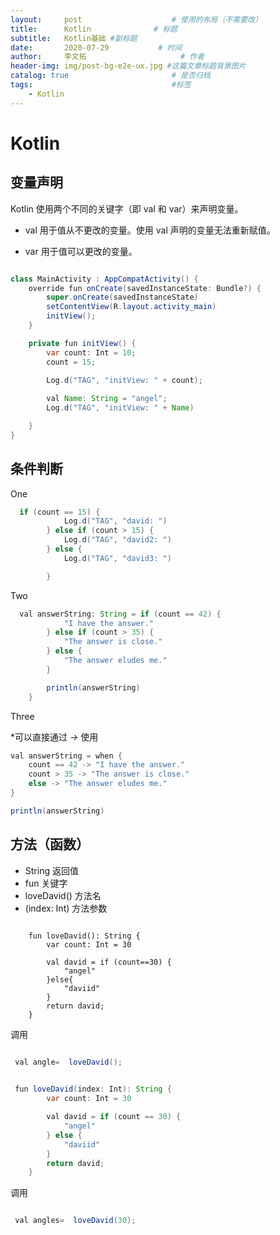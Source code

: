 ```yaml
---
layout:     post                    # 使用的布局（不需要改）
title:      Kotlin              # 标题 
subtitle:   Kotlin基础 #副标题
date:       2020-07-29           # 时间
author:     李文拓                     # 作者
header-img: img/post-bg-e2e-ux.jpg #这篇文章标题背景图片
catalog: true                       # 是否归档
tags:                               #标签
    - Kotlin
---
```



# Kotlin

## 变量声明

Kotlin 使用两个不同的关键字（即 val 和 var）来声明变量。

* val 用于值从不更改的变量。使用 val 声明的变量无法重新赋值。

* var 用于值可以更改的变量。

```java

class MainActivity : AppCompatActivity() {
    override fun onCreate(savedInstanceState: Bundle?) {
        super.onCreate(savedInstanceState)
        setContentView(R.layout.activity_main)
        initView();
    }

    private fun initView() {
        var count: Int = 10;
        count = 15;
       
        Log.d("TAG", "initView: " + count);

        val Name: String = "angel";
        Log.d("TAG", "initView: " + Name)

    }
}

```

## 条件判断

One
```java
  if (count == 15) {
            Log.d("TAG", "david: ")
        } else if (count > 15) {
            Log.d("TAG", "david2: ")
        } else {
            Log.d("TAG", "david3: ")

        }

```

Two

```java
  val answerString: String = if (count == 42) {
            "I have the answer."
        } else if (count > 35) {
            "The answer is close."
        } else {
            "The answer eludes me."
        }

        println(answerString)
    }
```

Three

*可以直接通过 *->* 使用

```java
val answerString = when {
    count == 42 -> "I have the answer."
    count > 35 -> "The answer is close."
    else -> "The answer eludes me."
}

println(answerString)
```

## 方法（函数）

* String 返回值
* fun 关键字
* loveDavid() 方法名
* (index: Int) 方法参数


```

    fun loveDavid(): String {
        var count: Int = 30

        val david = if (count==30) {
            "angel"
        }else{
            "daviid"
        }
        return david;
    }
```

调用

```java

 val angle=  loveDavid();
 
```


```java
 fun loveDavid(index: Int): String {
        var count: Int = 30

        val david = if (count == 30) {
            "angel"
        } else {
            "daviid"
        }
        return david;
    }
```

调用

```java

 val angles=  loveDavid(30);
 
```